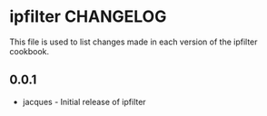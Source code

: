 ipfilter CHANGELOG
==================

This file is used to list changes made in each version of the ipfilter cookbook.

0.0.1
-----
- jacques - Initial release of ipfilter
